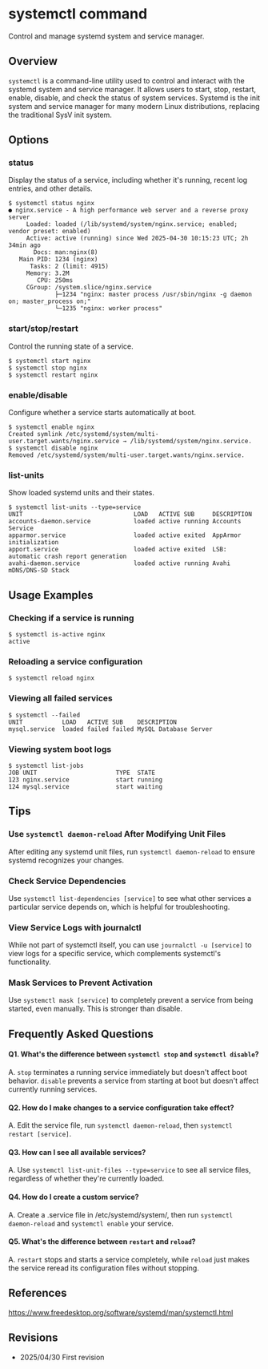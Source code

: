 # systemctl command

Control and manage systemd system and service manager.

## Overview

`systemctl` is a command-line utility used to control and interact with the systemd system and service manager. It allows users to start, stop, restart, enable, disable, and check the status of system services. Systemd is the init system and service manager for many modern Linux distributions, replacing the traditional SysV init system.

## Options

### **status**

Display the status of a service, including whether it's running, recent log entries, and other details.

```console
$ systemctl status nginx
● nginx.service - A high performance web server and a reverse proxy server
     Loaded: loaded (/lib/systemd/system/nginx.service; enabled; vendor preset: enabled)
     Active: active (running) since Wed 2025-04-30 10:15:23 UTC; 2h 34min ago
       Docs: man:nginx(8)
   Main PID: 1234 (nginx)
      Tasks: 2 (limit: 4915)
     Memory: 3.2M
        CPU: 250ms
     CGroup: /system.slice/nginx.service
             ├─1234 "nginx: master process /usr/sbin/nginx -g daemon on; master_process on;"
             └─1235 "nginx: worker process"
```

### **start/stop/restart**

Control the running state of a service.

```console
$ systemctl start nginx
$ systemctl stop nginx
$ systemctl restart nginx
```

### **enable/disable**

Configure whether a service starts automatically at boot.

```console
$ systemctl enable nginx
Created symlink /etc/systemd/system/multi-user.target.wants/nginx.service → /lib/systemd/system/nginx.service.
$ systemctl disable nginx
Removed /etc/systemd/system/multi-user.target.wants/nginx.service.
```

### **list-units**

Show loaded systemd units and their states.

```console
$ systemctl list-units --type=service
UNIT                               LOAD   ACTIVE SUB     DESCRIPTION
accounts-daemon.service            loaded active running Accounts Service
apparmor.service                   loaded active exited  AppArmor initialization
apport.service                     loaded active exited  LSB: automatic crash report generation
avahi-daemon.service               loaded active running Avahi mDNS/DNS-SD Stack
```

## Usage Examples

### Checking if a service is running

```console
$ systemctl is-active nginx
active
```

### Reloading a service configuration

```console
$ systemctl reload nginx
```

### Viewing all failed services

```console
$ systemctl --failed
UNIT           LOAD   ACTIVE SUB    DESCRIPTION
mysql.service  loaded failed failed MySQL Database Server
```

### Viewing system boot logs

```console
$ systemctl list-jobs
JOB UNIT                      TYPE  STATE
123 nginx.service             start running
124 mysql.service             start waiting
```

## Tips

### Use `systemctl daemon-reload` After Modifying Unit Files

After editing any systemd unit files, run `systemctl daemon-reload` to ensure systemd recognizes your changes.

### Check Service Dependencies

Use `systemctl list-dependencies [service]` to see what other services a particular service depends on, which is helpful for troubleshooting.

### View Service Logs with journalctl

While not part of systemctl itself, you can use `journalctl -u [service]` to view logs for a specific service, which complements systemctl's functionality.

### Mask Services to Prevent Activation

Use `systemctl mask [service]` to completely prevent a service from being started, even manually. This is stronger than disable.

## Frequently Asked Questions

#### Q1. What's the difference between `systemctl stop` and `systemctl disable`?
A. `stop` terminates a running service immediately but doesn't affect boot behavior. `disable` prevents a service from starting at boot but doesn't affect currently running services.

#### Q2. How do I make changes to a service configuration take effect?
A. Edit the service file, run `systemctl daemon-reload`, then `systemctl restart [service]`.

#### Q3. How can I see all available services?
A. Use `systemctl list-unit-files --type=service` to see all service files, regardless of whether they're currently loaded.

#### Q4. How do I create a custom service?
A. Create a .service file in /etc/systemd/system/, then run `systemctl daemon-reload` and `systemctl enable` your service.

#### Q5. What's the difference between `restart` and `reload`?
A. `restart` stops and starts a service completely, while `reload` just makes the service reread its configuration files without stopping.

## References

https://www.freedesktop.org/software/systemd/man/systemctl.html

## Revisions

- 2025/04/30 First revision